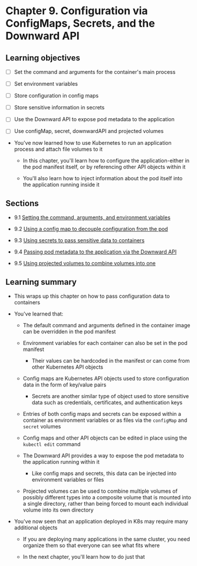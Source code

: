 # Chapter 9. Configuration via ConfigMaps, Secrets, and the Downward API

## Learning objectives

- [ ] Set the command and arguments for the container's main process

- [ ] Set environment variables

- [ ] Store configuration in config maps

- [ ] Store sensitive information in secrets

- [ ] Use the Downward API to expose pod metadata to the application

- [ ] Use configMap, secret, downwardAPI and projected volumes

* You've now learned how to use Kubernetes to run an application process and attach file volumes to it

  * In this chapter, you'll learn how to configure the application-either in the pod manifest itself, or by referencing other API objects within it

  * You'll also learn how to inject information about the pod itself into the application running inside it

## Sections

* 9.1 [Setting the command, arguments, and environment variables](sect01/set-command-args-and-env-vars/README.md)

* 9.2 [Using a config map to decouple configuration from the pod](sect02/config-map/README.md)

* 9.3 [Using secrets to pass sensitive data to containers](sect03/secrets/README.md)

* 9.4 [Passing pod metadata to the application via the Downward API](sect04/downward-api/README.md)

* 9.5 [Using projected volumes to combine volumes into one](sect05/projected-volumes/README.md)

## Learning summary

* This wraps up this chapter on how to pass configuration data to containers

* You've learned that:

  * The default command and arguments defined in the container image can be overridden in the pod manifest

  * Environment variables for each container can also be set in the pod manifest

    * Their values can be hardcoded in the manifest or can come from other Kubernetes API objects

  * Config maps are Kubernetes API objects used to store configuration data in the form of key/value pairs

    * Secrets are another similar type of object used to store sensitive data such as credentials, certificates, and authentication keys

  * Entries of both config maps and secrets can be exposed within a container as environment variables or as files via the `configMap` and `secret` volumes

  * Config maps and other API objects can be edited in place using the `kubectl edit` command

  * The Downward API provides a way to expose the pod metadata to the application running within it

    * Like config maps and secrets, this data can be injected into environment variables or files

  * Projected volumes can be used to combine multiple volumes of possibly different types into a composite volume that is mounted into a single directory, rather than being forced to mount each individual volume into its own directory

* You've now seen that an application deployed in K8s may require many additional objects

  * If you are deploying many applications in the same cluster, you need organize them so that everyone can see what fits where

  * In the next chapter, you'll learn how to do just that
